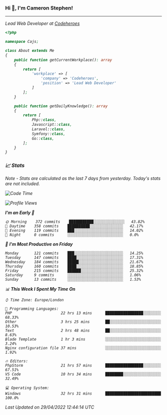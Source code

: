 ### Hi 👋, I'm Cameron Stephen!
<hr>
<p><em>Lead Web Developer at <a href="https://codeheroes.co.uk">Codeheroes</a></p>


```php
<?php

namespace Cajs;

class About extends Me
{
    public function getCurrentWorkplace(): array
    {
        return [
            'workplace' => [
                'company' => 'Codeheroes',
                'position' => 'Lead Web Developer'
            ]
        ];
    }

    public function getDailyKnowledge(): array
    {
        return [
            Php::class,
            Javascript::class,
            Laravel::class,
            Symfony::class,
            Go::class,
        ];
    }
}
```

### 📈 Stats
<p><em>Note - Stats are calculated as the last 7 days from yesterday. Today's stats are not included.</em></p>


<!--START_SECTION:waka-->
![Code Time](http://img.shields.io/badge/Code%20Time-2%2C831%20hrs%2017%20mins-blue)

![Profile Views](http://img.shields.io/badge/Profile%20Views-0-blue)

**I'm an Early 🐤** 

```text
🌞 Morning    372 commits    ███████████░░░░░░░░░░░░░░   43.82% 
🌆 Daytime    358 commits    ██████████░░░░░░░░░░░░░░░   42.17% 
🌃 Evening    119 commits    ███░░░░░░░░░░░░░░░░░░░░░░   14.02% 
🌙 Night      0 commits      ░░░░░░░░░░░░░░░░░░░░░░░░░   0.0%

```
📅 **I'm Most Productive on Friday** 

```text
Monday       121 commits    ███░░░░░░░░░░░░░░░░░░░░░░   14.25% 
Tuesday      147 commits    ████░░░░░░░░░░░░░░░░░░░░░   17.31% 
Wednesday    184 commits    █████░░░░░░░░░░░░░░░░░░░░   21.67% 
Thursday     160 commits    ████░░░░░░░░░░░░░░░░░░░░░   18.85% 
Friday       215 commits    ██████░░░░░░░░░░░░░░░░░░░   25.32% 
Saturday     9 commits      ░░░░░░░░░░░░░░░░░░░░░░░░░   1.06% 
Sunday       13 commits     ░░░░░░░░░░░░░░░░░░░░░░░░░   1.53%

```


📊 **This Week I Spent My Time On** 

```text
⌚︎ Time Zone: Europe/London

💬 Programming Languages: 
PHP                      22 hrs 13 mins      █████████████████░░░░░░░░   68.33% 
Other                    3 hrs 25 mins       ██░░░░░░░░░░░░░░░░░░░░░░░   10.53% 
Text                     2 hrs 48 mins       ██░░░░░░░░░░░░░░░░░░░░░░░   8.63% 
Blade Template           1 hr 3 mins         ░░░░░░░░░░░░░░░░░░░░░░░░░   3.24% 
Nginx configuration file 37 mins             ░░░░░░░░░░░░░░░░░░░░░░░░░   1.92%

🔥 Editors: 
PhpStorm                 21 hrs 57 mins      █████████████████░░░░░░░░   67.51% 
VS Code                  10 hrs 34 mins      ████████░░░░░░░░░░░░░░░░░   32.49%

💻 Operating System: 
Windows                  32 hrs 31 mins      █████████████████████████   100.0%

```


 Last Updated on 29/04/2022 12:44:14 UTC
<!--END_SECTION:waka-->
